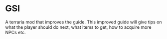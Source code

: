 # GSI
A terraria mod that improves the guide.
This improved guide will give tips on what the player should do next, what items to get, how to acquire more NPCs etc.
